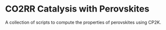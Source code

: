 # CO2RR Catalysis with Perovskites

A collection of scripts to compute the properties of perovskites using CP2K. 
